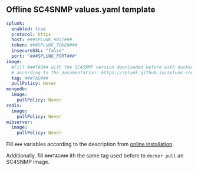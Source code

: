 ## Offline SC4SNMP values.yaml template

```yaml
splunk:
  enabled: true
  protocol: https
  host: ###SPLUNK_HOST###
  token: ###SPLUNK_TOKEN###
  insecureSSL: "false"
  port: "###SPLUNK_PORT###"
image:
  #Fill ###TAG## with the SC4SNMP version downloaded before with docker pull command
  # according to the documentation: https://splunk.github.io/splunk-connect-for-snmp/main/offlineinstallation/offline-sc4snmp/
  tag: ###TAG###
  pullPolicy: Never
mongodb:
  image:
    pullPolicy: Never
redis:
  image:
    pullPolicy: Never
mibserver:
  image:
    pullPolicy: Never
```
    
Fill `###` variables according to the description from [online installation](https://splunk.github.io/splunk-connect-for-snmp/main/gettingstarted/sc4snmp-installation/#configure-splunk-enterprise-or-splunk-cloud-connection).

Additionally, fill `###TAG###` ith the same tag used before to `docker pull` an SC4SNMP image.